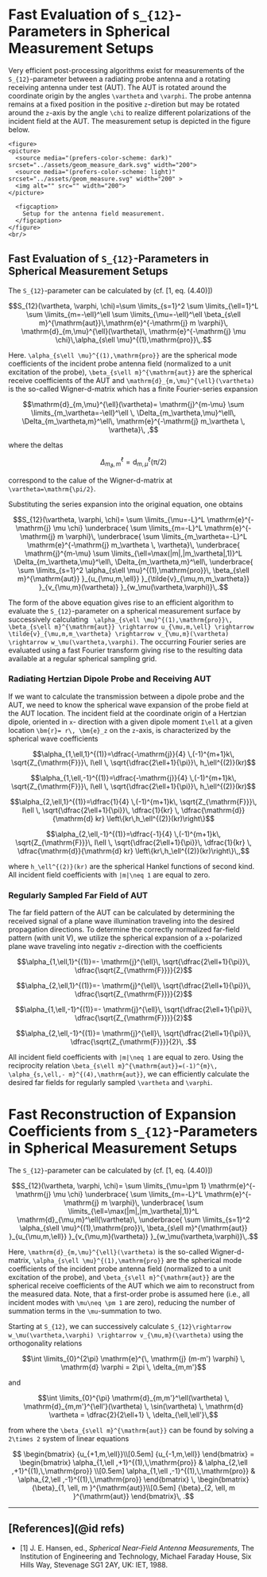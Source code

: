 # Fast Evaluation of ``S_{12}``-Parameters in Spherical Measurement Setups 

Very efficient post-processing algorithms exist for measurements of the ``S_{12}``-parameter between a radiating probe antenna and a rotating receiving antenna under test (AUT). The AUT is rotated around the coordinate origin by the angles ``\vartheta`` and ``\varphi``. The probe antenna remains at a fixed position in the positive ``z``-diretion but may be rotated around the ``z``-axis by the angle ``\chi`` to  realize different polarizations of the incident field at the AUT. The measurement setup is depicted in the figure below.

```@raw html
<figure>
<picture>
  <source media="(prefers-color-scheme: dark)" srcset="../assets/geom_measure_dark.svg" width="200">
  <source media="(prefers-color-scheme: light)" srcset="../assets/geom_measure.svg" width="200" >
  <img alt="" src="" width="200">
</picture>

  <figcaption>
    Setup for the antenna field measurement.
  </figcaption>
</figure>
<br/>
```

## Fast Evaluation of ``S_{12}``-Parameters in Spherical Measurement Setups 

The  ``S_{12}``-parameter can be calculated by (cf. [1, eq. (4.40)])


```math
S_{12}(\vartheta, \varphi, \chi)=\sum \limits_{s=1}^2 \sum \limits_{\ell=1}^L \sum \limits_{m=-\ell}^\ell \sum \limits_{\mu=-\ell}^\ell \beta_{s\ell m}^{\mathrm{aut}}\,\mathrm{e}^{-\mathrm{j} m \varphi}\, \mathrm{d}_{m,\mu}^{\ell}(\vartheta)\, \mathrm{e}^{-\mathrm{j} \mu \chi}\,\alpha_{s\ell \mu}^{(1),\mathrm{pro}}\,.
```

Here. ``\alpha_{s\ell \mu}^{(1),\mathrm{pro}}`` are the spherical mode coefficients of the incident probe antenna field (normalized to a unit excitation of the probe), ``\beta_{s\ell m}^{\mathrm{aut}}`` are the spherical receive coefficients of the AUT and ``\mathrm{d}_{m,\mu}^{\ell}(\vartheta)`` is the so-called Wigner-d-matrix which has a finite Fourier-series expansion

```math
\mathrm{d}_{m,\mu}^{\ell}(\vartheta)= \mathrm{j}^{m-\mu} \sum \limits_{m_\vartheta=-\ell}^\ell \, \Delta_{m_\vartheta,\mu}^\ell\, \Delta_{m_\vartheta,m}^\ell\, \mathrm{e}^{-\mathrm{j} m_\vartheta \, \vartheta}\, ,
```

where the deltas

```math
\Delta_{m_\vartheta,m}^\ell= \mathrm{d}_{m,\mu}^{\ell}(\mathrm{\pi}/2)
```
correspond to the calue of the Wigner-d-matrix at ``\vartheta=\mathrm{\pi/2}``.

Substituting the series expansion into the original equation, one obtains

```math
S_{12}(\vartheta, \varphi, \chi)=
\sum \limits_{\mu=-L}^L 
\mathrm{e}^{-\mathrm{j} \mu \chi}
\underbrace{
\sum \limits_{m=-L}^L
\mathrm{e}^{-\mathrm{j} m \varphi}\,
\underbrace{
\sum \limits_{m_\vartheta=-L}^L
\mathrm{e}^{-\mathrm{j} m_\vartheta \, \vartheta}\, 
\underbrace{
\mathrm{j}^{m-\mu}
\sum \limits_{\ell=\max(|m|,|m_\vartheta|,1)}^L
\Delta_{m_\vartheta,\mu}^\ell\, \Delta_{m_\vartheta,m}^\ell\,
 \underbrace{
 \sum \limits_{s=1}^2 
 \alpha_{s\ell \mu}^{(1),\mathrm{pro}}\,
\beta_{s\ell m}^{\mathrm{aut}}
}_{u_{\mu,m,\ell}}
}_{\tilde{v}_{\mu,m,m_\vartheta}}
}_{v_{\mu,m}(\vartheta)}
}_{w_\mu(\vartheta,\varphi)}\,.
```

The form of the above equation gives rise to an efficient algorithm to evaluate the ``S_{12}``-parameter on a spherical measurement surface by successively calculating 
`` \alpha_{s\ell \mu}^{(1),\mathrm{pro}}\,
\beta_{s\ell m}^{\mathrm{aut}} \rightarrow u_{\mu,m,\ell} \rightarrow \tilde{v}_{\mu,m,m_\vartheta} \rightarrow v_{\mu,m}(\vartheta) \rightarrow w_\mu(\vartheta,\varphi)``. The occurring Fourier series are evaluated using a fast Fourier transform giving rise to the resulting data available at a regular spherical sampling grid.

### Radiating Hertzian Dipole Probe and Receiving AUT
If we want to calculate the transmission between a dipole probe and the AUT, we need to know the spherical wave expansion of the probe field at the AUT location. 
The incident field at the coordinate origin of a Hertzian dipole, oriented in ``x``- direction with a given dipole moment ``I\ell`` at a given location ``\bm{r}= r\, \bm{e}_z`` on the ``z``-axis, is characterized by the spherical wave coefficients 
```math
\alpha_{1,\ell,1}^{(1)}=\dfrac{-\mathrm{j}}{4} \,(-1)^{m+1}k\, \sqrt{Z_{\mathrm{F}}}\, I\ell
\, \sqrt{\dfrac{2\ell+1}{\pi}}\, h_\ell^{(2)}(kr)
```
```math
\alpha_{1,\ell,-1}^{(1)}=\dfrac{-\mathrm{j}}{4} \,(-1)^{m+1}k\, \sqrt{Z_{\mathrm{F}}}\, I\ell
\, \sqrt{\dfrac{2\ell+1}{\pi}}\, h_\ell^{(2)}(kr)
```
```math
\alpha_{2,\ell,1}^{(1)}=\dfrac{1}{4} \,(-1)^{m+1}k\, \sqrt{Z_{\mathrm{F}}}\, I\ell
\, \sqrt{\dfrac{2\ell+1}{\pi}}\, \dfrac{1}{kr} \, \dfrac{\mathrm{d}}{\mathrm{d} kr} \left\{kr\,h_\ell^{(2)}(kr)\right\}
```
```math
\alpha_{2,\ell,-1}^{(1)}=\dfrac{-1}{4} \,(-1)^{m+1}k\, \sqrt{Z_{\mathrm{F}}}\, I\ell
\, \sqrt{\dfrac{2\ell+1}{\pi}}\, \dfrac{1}{kr} \, \dfrac{\mathrm{d}}{\mathrm{d} kr} \left\{kr\,h_\ell^{(2)}(kr)\right\}\,,
```

where ``h_\ell^{(2)}(kr)`` are the spherical Hankel functions of second kind.
All incident field coefficients with ``|m|\neq 1`` are equal to zero. 

### Regularly Sampled Far Field of AUT
The far field pattern of the AUT can be calculated by determining the received signal of a plane wave illumination traveling into the desired propagation directions. To determine the correctly normalized far-field pattern (with unit V), we utilize the spherical expansion of a ``x``-polarized plane wave traveling into negativ ``z``-direction with the coefficients

```math
\alpha_{1,\ell,1}^{(1)}=- \mathrm{j}^{\ell}\, \sqrt{\dfrac{2\ell+1}{\pi}}\, \dfrac{\sqrt{Z_{\mathrm{F}}}}{2}
```

```math
\alpha_{2,\ell,1}^{(1)}=- \mathrm{j}^{\ell}\, \sqrt{\dfrac{2\ell+1}{\pi}}\, \dfrac{\sqrt{Z_{\mathrm{F}}}}{2}
```

```math
\alpha_{1,\ell,-1}^{(1)}=- \mathrm{j}^{\ell}\, \sqrt{\dfrac{2\ell+1}{\pi}}\, \dfrac{\sqrt{Z_{\mathrm{F}}}}{2}
```

```math
\alpha_{2,\ell,-1}^{(1)}= \mathrm{j}^{\ell}\, \sqrt{\dfrac{2\ell+1}{\pi}}\, \dfrac{\sqrt{Z_{\mathrm{F}}}}{2}\, .
```
All incident field coefficients with ``|m|\neq 1`` are equal to zero. 
Using the reciprocity relation ``\beta_{s\ell m}^{\mathrm{aut}}=(-1)^{m}\, \alpha_{s,\ell,- m}^{(4),\mathrm{aut}}``, we can efficiently calculate the desired far fields for regularly sampled ``\vartheta`` and ``\varphi``.

# Fast Reconstruction of Expansion Coefficients from ``S_{12}``-Parameters in Spherical Measurement Setups

The  ``S_{12}``-parameter can be calculated by (cf. [1, eq. (4.40)])

```math
S_{12}(\vartheta, \varphi, \chi)=
\sum \limits_{\mu=\pm 1} 
\mathrm{e}^{-\mathrm{j} \mu \chi}
\underbrace{
\sum \limits_{m=-L}^L
\mathrm{e}^{-\mathrm{j} m \varphi}\,
\underbrace{ 
\sum \limits_{\ell=\max(|m|,|m_\vartheta|,1)}^L
\mathrm{d}_{\mu,m}^\ell(\vartheta)\,
 \underbrace{
 \sum \limits_{s=1}^2 
 \alpha_{s\ell \mu}^{(1),\mathrm{pro}}\,
\beta_{s\ell m}^{\mathrm{aut}}
}_{u_{\mu,m,\ell}}
}_{v_{\mu,m}(\vartheta)}
}_{w_\mu(\vartheta,\varphi)}\,.
```

Here, ``\mathrm{d}_{m,\mu}^{\ell}(\vartheta)`` is the so-called Wigner-d-matrix, ``\alpha_{s\ell \mu}^{(1),\mathrm{pro}}`` are the spherical mode coefficients of the incident probe antenna field (normalized to a unit excitation of the probe), and ``\beta_{s\ell m}^{\mathrm{aut}}`` are the spherical receive coefficients of the AUT which we aim to reconstruct from the measured data. Note, that a first-order probe is assumed here (i.e., all incident modes with ``\mu\neq \pm 1`` are zero), reducing the number of summation terms in the ``\mu``-summation to two.  

Starting at ``S_{12}``, we can successively calculate ``S_{12}\rightarrow w_\mu(\vartheta,\varphi) \rightarrow v_{\mu,m}(\vartheta)``
using the orthogonality relations
```math
\int \limits_{0}^{2\pi}
\mathrm{e}^{\, \mathrm{j} (m-m') \varphi} \, \mathrm{d} \varphi = 2\pi \, \delta_{m,m'}
```
and
```math
\int \limits_{0}^{\pi}
\mathrm{d}_{m,m'}^\ell(\vartheta)
\,
\mathrm{d}_{m,m'}^{\ell'}(\vartheta)
\,
\sin(\vartheta) 
\, \mathrm{d} \vartheta = \dfrac{2}{2\ell+1} \, \delta_{\ell,\ell'}\,
```
from where the ``\beta_{s\ell m}^{\mathrm{aut}}`` can be found by solving a ``2\times 2`` system of linear equations
```math
	\begin{bmatrix}
		{u_{+1,m,\ell}}\\[0.5em]
		{u_{-1,m,\ell}}
	\end{bmatrix}
=
\begin{bmatrix}
\alpha_{1,\ell ,+1}^{(1),\,\mathrm{pro}} 
&
\alpha_{2,\ell ,+1}^{(1),\,\mathrm{pro}} 
\\[0.5em]
\alpha_{1,\ell ,-1}^{(1),\,\mathrm{pro}} 
&
\alpha_{2,\ell ,-1}^{(1),\,\mathrm{pro}}	
\end{bmatrix}
\,
	\begin{bmatrix}
	{\beta}_{1, \ell, m }^{\mathrm{aut}}\\[0.5em]
	{\beta}_{2, \ell, m }^{\mathrm{aut}}
\end{bmatrix}\, .
```

---
## [References](@id refs)
- [1] J. E. Hansen, ed., *Spherical Near-Field Antenna Measurements*, The Institution of Engineering and Technology, Michael Faraday House, Six Hills Way, Stevenage SG1 2AY, UK: IET, 1988.